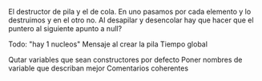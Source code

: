 El destructor de pila y el de cola. En uno pasamos por cada elemento y lo destruimos y en el otro no.
Al desapilar y desencolar hay que hacer que el puntero al siguiente apunto a null?



Todo: 
"hay 1 nucleos"
Mensaje al crear la pila
Tiempo global

Qutar variables que sean constructores por defecto 
Poner nombres de variable que describan mejor
Comentarios coherentes